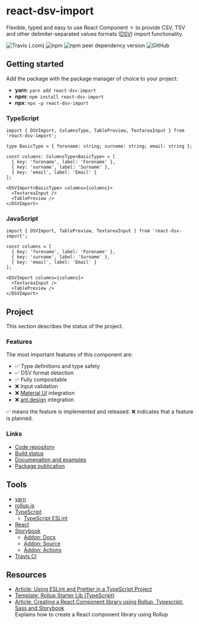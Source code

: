 # react-dsv-import
Flexible, typed and easy to use React Component ⚛ to provide CSV, TSV and other delimiter-separated values formats ([DSV](https://en.wikipedia.org/wiki/Delimiter-separated_values)) import functionality.

![Travis (.com)](https://img.shields.io/travis/com/openscript/react-dsv-import) ![npm](https://img.shields.io/npm/v/react-dsv-import) ![npm peer dependency version](https://img.shields.io/npm/dependency-version/react-dsv-import/peer/react) ![GitHub](https://img.shields.io/github/license/openscript/react-dsv-import)

## Getting started
Add the package with the package manager of choice to your project:

 - **yarn**: `yarn add react-dsv-import`
 - **npm**: `npm install react-dsv-import`
 - **npx**: `npx -p react-dsv-import`

### TypeScript
```
import { DSVImport, ColumnsType, TablePreview, TextareaInput } from 'react-dsv-import';

type BasicType = { forename: string; surname: string; email: string };

const columns: ColumnsType<BasicType> = [
  { key: 'forename', label: 'Forename' },
  { key: 'surname', label: 'Surname' },
  { key: 'email', label: 'Email' }
];

<DSVImport<BasicType> columns={columns}>
  <TextareaInput />
  <TablePreview />
</DSVImport>
```

### JavaScript
```
import { DSVImport, TablePreview, TextareaInput } from 'react-dsv-import';

const columns = [
  { key: 'forename', label: 'Forename' },
  { key: 'surname', label: 'Surname' },
  { key: 'email', label: 'Email' }
];

<DSVImport columns={columns}>
  <TextareaInput />
  <TablePreview />
</DSVImport>
```

## Project
This section describes the status of the project.

### Features
The most important features of this component are:

 - ✅ Type definitions and type safety
 - ✅ DSV format detection
 - ✅ Fully compositable
 - ❌ Input validation
 - ❌ [Material UI](https://material-ui.com/) integration
 - ❌ [ant.design](https://ant.design/) integration

✅ means the feature is implemented and released. ❌ indicates that a feature is planned.

### Links
 - [Code repository](https://github.com/openscript/react-dsv-import)
 - [Build status](https://travis-ci.com/github/openscript/react-dsv-import)
 - [Documenation and examples](https://openscript.github.io/react-dsv-import)
 - [Package publication](https://www.npmjs.com/package/react-dsv-import)

## Tools
 - [yarn](https://yarnpkg.com/)
 - [rollup.js](https://rollupjs.org/)
 - [TypeScript](https://www.typescriptlang.org/)
   - [TypeScript ESLint](https://typescript-eslint.io/)
 - [React](https://reactjs.org/)
 - [Storybook](https://storybook.js.org/)
   - [Addon: Docs](https://github.com/storybookjs/storybook/tree/master/addons/docs)
   - [Addon: Source](https://github.com/storybookjs/storybook/tree/master/addons/storysource)
   - [Addon: Actions](https://github.com/storybookjs/storybook/tree/master/addons/actions)
  - [Travis CI](https://travis-ci.com)

## Resources
 - [Article: Using ESLint and Prettier in a TypeScript Project](https://www.robertcooper.me/using-eslint-and-prettier-in-a-typescript-project)
 - [Template: Rollup Starter Lib (TypeScript)](https://github.com/rollup/rollup-starter-lib/tree/typescript)
 - [Article: Creating a React Component library using Rollup, Typescript, Sass and Storybook](https://blog.harveydelaney.com/creating-your-own-react-component-library/) <br> Explains how to create a React component library using Rollup
